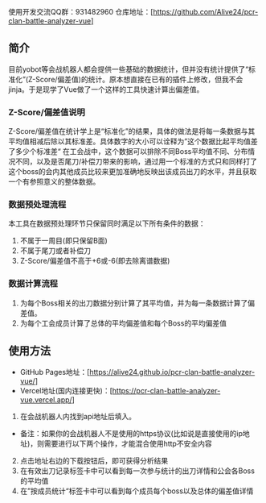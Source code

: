 使用开发交流QQ群：931482960
仓库地址：[https://github.com/Alive24/pcr-clan-battle-analyzer-vue]

## 简介
目前yobot等会战机器人都会提供一些基础的数据统计，但并没有统计提供了“标准化”(Z-Score/偏差值)的统计。原本想直接在已有的插件上修改，但我不会jinja。于是现学了Vue做了一个这样的工具快速计算出偏差值。

### Z-Score/偏差值说明
Z-Score/偏差值在统计学上是“标准化”的结果，具体的做法是将每一条数据与其平均值相减后除以其标准差。具体数字的大小可以诠释为”这个数据比起平均值差了多少个标准差“
在工会战中，这个数据可以排除不同Boss平均值不同、分布情况不同，以及是否尾刀/补偿刀带来的影响，通过用一个标准的方式只和同样打了这个boss的会内其他成员比较来更加准确地反映出该成员出刀的水平，并且获取一个有参照意义的整体数据。

### 数据预处理流程
本工具在数据预处理环节只保留同时满足以下所有条件的数据：
1. 不属于一周目(即只保留B面)
2. 不属于尾刀或者补偿刀
3. Z-Score/偏差值不高于+6或-6(即去除离谱数据)

### 数据计算流程
1. 为每个Boss相关的出刀数据分别计算了其平均值，并为每一条数据计算了偏差值。
2. 为每个工会成员计算了总体的平均偏差值和每个Boss的平均偏差值

## 使用方法
- GitHub Pages地址：[https://alive24.github.io/pcr-clan-battle-analyzer-vue/]
- Vercel地址(国内连接更快)：[https://pcr-clan-battle-analyzer-vue.vercel.app/]

1. 在会战机器人内找到api地址后填入。
- 备注：如果你的会战机器人不是使用的https协议(比如说是直接使用的ip地址)，则需要进行以下两个操作，才能混合使用http不安全内容
2. 点击地址右边的下载按钮后，即可获得分析结果
3. 在有效出刀记录标签卡中可以看到每一次参与统计的出刀详情和公会各Boss的平均值
4. 在”按成员统计“标签卡中可以看到每个成员每个boss以及总体的偏差值详情
